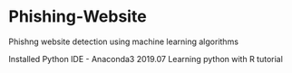 # Phishing-Website
Phishng website detection using machine learning algorithms

Installed Python IDE - Anaconda3 2019.07
Learning python with R tutorial

